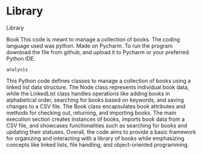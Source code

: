 # Library
Library

Book This code is meant to manage a collection of books. The coding language used was python. Made on Pycharm. To run the program download the file from github, and upload it to Pycharm or your preferred Python IDE.

    analysis
This Python code defines classes to manage a collection of books using a linked list data structure. The Node class represents individual book data, while the LinkedList class handles operations like adding books in alphabetical order, searching for books based on keywords, and saving changes to a CSV file. The Book class encapsulates book attributes and methods for checking out, returning, and importing books. The main execution section creates instances of books, imports book data from a CSV file, and showcases functionalities such as searching for books and updating their statuses. Overall, the code aims to provide a basic framework for organizing and interacting with a library of books while emphasizing concepts like linked lists, file handling, and object-oriented programming.
